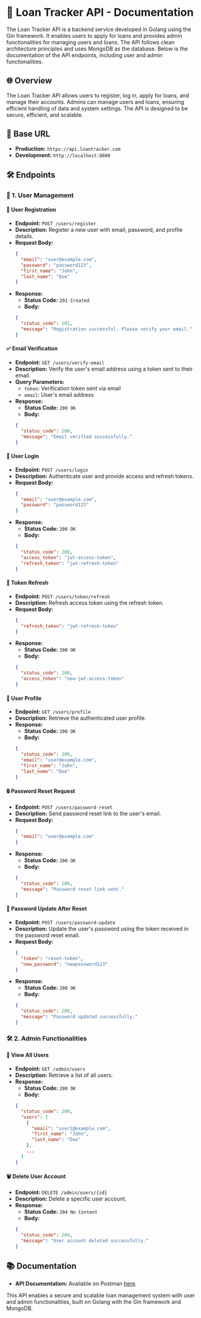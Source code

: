 # 📑 Loan Tracker API - Documentation

The Loan Tracker API is a backend service developed in Golang using the Gin framework. It enables users to apply for loans and provides admin functionalities for managing users and loans. The API follows clean architecture principles and uses MongoDB as the database. Below is the documentation of the API endpoints, including user and admin functionalities.

## 🌐 Overview

The Loan Tracker API allows users to register, log in, apply for loans, and manage their accounts. Admins can manage users and loans, ensuring efficient handling of data and system settings. The API is designed to be secure, efficient, and scalable.

## 🔗 Base URL

- **Production:** `https://api.loantracker.com`
- **Development:** `http://localhost:8080`

## 🛠 Endpoints

### 👤 1. User Management

#### 📝 User Registration

- **Endpoint:** `POST /users/register`
- **Description:** Register a new user with email, password, and profile details.
- **Request Body:**
  ```json
  {
    "email": "user@example.com",
    "password": "password123",
    "first_name": "John",
    "last_name": "Doe"
  }
  ```
- **Response:**
  - **Status Code:** `201 Created`
  - **Body:**
  ```json
  {
    "status_code": 201,
    "message": "Registration successful. Please verify your email."
  }
  ```

#### ✅ Email Verification

- **Endpoint:** `GET /users/verify-email`
- **Description:** Verify the user's email address using a token sent to their email.
- **Query Parameters:**
  - `token`: Verification token sent via email
  - `email`: User's email address
- **Response:**
  - **Status Code:** `200 OK`
  - **Body:**
  ```json
  {
    "status_code": 200,
    "message": "Email verified successfully."
  }
  ```

#### 🔑 User Login

- **Endpoint:** `POST /users/login`
- **Description:** Authenticate user and provide access and refresh tokens.
- **Request Body:**
  ```json
  {
    "email": "user@example.com",
    "password": "password123"
  }
  ```
- **Response:**
  - **Status Code:** `200 OK`
  - **Body:**
  ```json
  {
    "status_code": 200,
    "access_token": "jwt-access-token",
    "refresh_token": "jwt-refresh-token"
  }
  ```

#### 🔄 Token Refresh

- **Endpoint:** `POST /users/token/refresh`
- **Description:** Refresh access token using the refresh token.
- **Request Body:**
  ```json
  {
    "refresh_token": "jwt-refresh-token"
  }
  ```
- **Response:**
  - **Status Code:** `200 OK`
  - **Body:**
  ```json
  {
    "status_code": 200,
    "access_token": "new-jwt-access-token"
  }
  ```

#### 🛂 User Profile

- **Endpoint:** `GET /users/profile`
- **Description:** Retrieve the authenticated user profile.
- **Response:**
  - **Status Code:** `200 OK`
  - **Body:**
  ```json
  {
    "status_code": 200,
    "email": "user@example.com",
    "first_name": "John",
    "last_name": "Doe"
  }
  ```

#### 🔒 Password Reset Request

- **Endpoint:** `POST /users/password-reset`
- **Description:** Send password reset link to the user's email.
- **Request Body:**
  ```json
  {
    "email": "user@example.com"
  }
  ```
- **Response:**
  - **Status Code:** `200 OK`
  - **Body:**
  ```json
  {
    "status_code": 200,
    "message": "Password reset link sent."
  }
  ```

#### 🔑 Password Update After Reset

- **Endpoint:** `POST /users/password-update`
- **Description:** Update the user's password using the token received in the password reset email.
- **Request Body:**
  ```json
  {
    "token": "reset-token",
    "new_password": "newpassword123"
  }
  ```
- **Response:**
  - **Status Code:** `200 OK`
  - **Body:**
  ```json
  {
    "status_code": 200,
    "message": "Password updated successfully."
  }
  ```

### 🛠 2. Admin Functionalities

#### 👥 View All Users

- **Endpoint:** `GET /admin/users`
- **Description:** Retrieve a list of all users.
- **Response:**
  - **Status Code:** `200 OK`
  - **Body:**
  ```json
  {
    "status_code": 200,
    "users": [
      {
        "email": "user1@example.com",
        "first_name": "John",
        "last_name": "Doe"
      },
      ...
    ]
  }
  ```

#### 🗑 Delete User Account

- **Endpoint:** `DELETE /admin/users/{id}`
- **Description:** Delete a specific user account.
- **Response:**
  - **Status Code:** `204 No Content`
  - **Body:**
  ```json
  {
    "status_code": 204,
    "message": "User account deleted successfully."
  }
  ```

## 📚 Documentation

- **API Documentation:** Available on Postman [here](https://documenter.getpostman.com/view/32898780/2sAXjGdEjE).

This API enables a secure and scalable loan management system with user and admin functionalities, built on Golang with the Gin framework and MongoDB.
